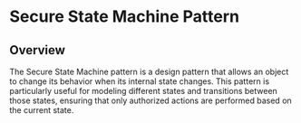 # Secure State Machine Pattern

## Overview
The Secure State Machine pattern is a design pattern that allows an object to change its behavior when its internal state changes. This pattern is particularly useful for modeling different states and transitions between those states, ensuring that only authorized actions are performed based on the current state.
